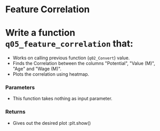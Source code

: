 # Feature Correlation



# Write a function `q05_feature_correlation` that:
- Works on calling previous function (`q02_Convert`) value.
- Finds the Correlation between the columns "Potential", "Value (M)", "Age" and "Wage (M)".
- Plots the correlation using heatmap.


### Parameters
- This function takes nothing as input parameter.

### Returns
- Gives out the desired plot :plt.show()
 